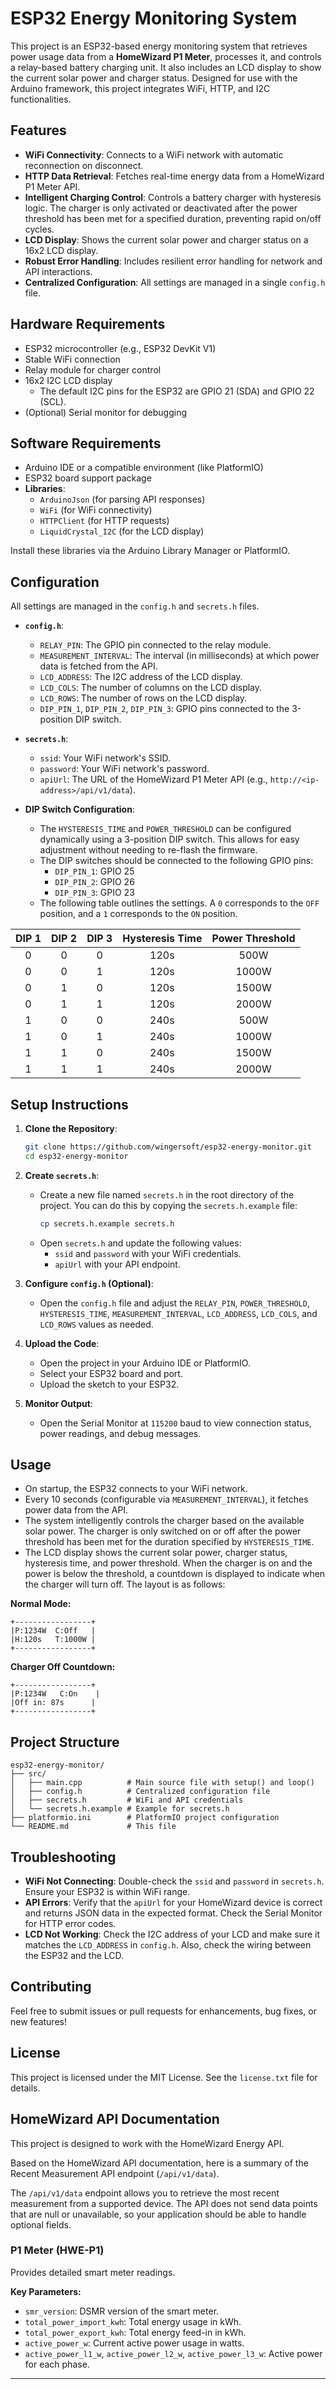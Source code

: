 # ESP32 Energy Monitoring System

This project is an ESP32-based energy monitoring system that retrieves power usage data from a **HomeWizard P1 Meter**, processes it, and controls a relay-based battery charging unit. It also includes an LCD display to show the current solar power and charger status. Designed for use with the Arduino framework, this project integrates WiFi, HTTP, and I2C functionalities.

## Features

- **WiFi Connectivity**: Connects to a WiFi network with automatic reconnection on disconnect.
- **HTTP Data Retrieval**: Fetches real-time energy data from a HomeWizard P1 Meter API.
- **Intelligent Charging Control**: Controls a battery charger with hysteresis logic. The charger is only activated or deactivated after the power threshold has been met for a specified duration, preventing rapid on/off cycles.
- **LCD Display**: Shows the current solar power and charger status on a 16x2 LCD display.
- **Robust Error Handling**: Includes resilient error handling for network and API interactions.
- **Centralized Configuration**: All settings are managed in a single `config.h` file.

## Hardware Requirements

- ESP32 microcontroller (e.g., ESP32 DevKit V1)
- Stable WiFi connection
- Relay module for charger control
- 16x2 I2C LCD display
  - The default I2C pins for the ESP32 are GPIO 21 (SDA) and GPIO 22 (SCL).
- (Optional) Serial monitor for debugging

## Software Requirements

- Arduino IDE or a compatible environment (like PlatformIO)
- ESP32 board support package
- **Libraries**:
  - `ArduinoJson` (for parsing API responses)
  - `WiFi` (for WiFi connectivity)
  - `HTTPClient` (for HTTP requests)
  - `LiquidCrystal_I2C` (for the LCD display)

Install these libraries via the Arduino Library Manager or PlatformIO.

## Configuration

All settings are managed in the `config.h` and `secrets.h` files.

- **`config.h`**:
  - `RELAY_PIN`: The GPIO pin connected to the relay module.
  - `MEASUREMENT_INTERVAL`: The interval (in milliseconds) at which power data is fetched from the API.
  - `LCD_ADDRESS`: The I2C address of the LCD display.
  - `LCD_COLS`: The number of columns on the LCD display.
  - `LCD_ROWS`: The number of rows on the LCD display.
  - `DIP_PIN_1`, `DIP_PIN_2`, `DIP_PIN_3`: GPIO pins connected to the 3-position DIP switch.

- **`secrets.h`**:
  - `ssid`: Your WiFi network's SSID.
  - `password`: Your WiFi network's password.
  - `apiUrl`: The URL of the HomeWizard P1 Meter API (e.g., `http://<ip-address>/api/v1/data`).

- **DIP Switch Configuration**:
  - The `HYSTERESIS_TIME` and `POWER_THRESHOLD` can be configured dynamically using a 3-position DIP switch. This allows for easy adjustment without needing to re-flash the firmware.
  - The DIP switches should be connected to the following GPIO pins:
    - `DIP_PIN_1`: GPIO 25
    - `DIP_PIN_2`: GPIO 26
    - `DIP_PIN_3`: GPIO 23
  - The following table outlines the settings. A `0` corresponds to the `OFF` position, and a `1` corresponds to the `ON` position.

| DIP 1 | DIP 2 | DIP 3 | Hysteresis Time | Power Threshold |
| :---: | :---: | :---: | :---: | :---: |
| 0 | 0 | 0 | 120s | 500W |
| 0 | 0 | 1 | 120s | 1000W |
| 0 | 1 | 0 | 120s | 1500W |
| 0 | 1 | 1 | 120s | 2000W |
| 1 | 0 | 0 | 240s | 500W |
| 1 | 0 | 1 | 240s | 1000W |
| 1 | 1 | 0 | 240s | 1500W |
| 1 | 1 | 1 | 240s | 2000W |

## Setup Instructions

1.  **Clone the Repository**:

    ```bash
    git clone https://github.com/wingersoft/esp32-energy-monitor.git
    cd esp32-energy-monitor
    ```

2.  **Create `secrets.h`**:

    - Create a new file named `secrets.h` in the root directory of the project. You can do this by copying the `secrets.h.example` file:
      ```bash
      cp secrets.h.example secrets.h
      ```
    - Open `secrets.h` and update the following values:
      - `ssid` and `password` with your WiFi credentials.
      - `apiUrl` with your API endpoint.

3.  **Configure `config.h` (Optional)**:

    - Open the `config.h` file and adjust the `RELAY_PIN`, `POWER_THRESHOLD`, `HYSTERESIS_TIME`, `MEASUREMENT_INTERVAL`, `LCD_ADDRESS`, `LCD_COLS`, and `LCD_ROWS` values as needed.

4.  **Upload the Code**:

    - Open the project in your Arduino IDE or PlatformIO.
    - Select your ESP32 board and port.
    - Upload the sketch to your ESP32.

5.  **Monitor Output**:

    - Open the Serial Monitor at `115200` baud to view connection status, power readings, and debug messages.

## Usage

- On startup, the ESP32 connects to your WiFi network.
- Every 10 seconds (configurable via `MEASUREMENT_INTERVAL`), it fetches power data from the API.
- The system intelligently controls the charger based on the available solar power. The charger is only switched on or off after the power threshold has been met for the duration specified by `HYSTERESIS_TIME`.
- The LCD display shows the current solar power, charger status, hysteresis time, and power threshold. When the charger is on and the power is below the threshold, a countdown is displayed to indicate when the charger will turn off. The layout is as follows:

**Normal Mode:**

```
+-----------------+
|P:1234W  C:Off   |
|H:120s   T:1000W |
+-----------------+
```

**Charger Off Countdown:**

```
+-----------------+
|P:1234W   C:On    |
|Off in: 87s      |
+-----------------+
```

## Project Structure

```
esp32-energy-monitor/
├── src/
│   ├── main.cpp          # Main source file with setup() and loop()
│   ├── config.h          # Centralized configuration file
│   ├── secrets.h         # WiFi and API credentials
│   └── secrets.h.example # Example for secrets.h
├── platformio.ini        # PlatformIO project configuration
└── README.md             # This file
```

## Troubleshooting

-   **WiFi Not Connecting**: Double-check the `ssid` and `password` in `secrets.h`. Ensure your ESP32 is within WiFi range.
-   **API Errors**: Verify that the `apiUrl` for your HomeWizard device is correct and returns JSON data in the expected format. Check the Serial Monitor for HTTP error codes.
-   **LCD Not Working**: Check the I2C address of your LCD and make sure it matches the `LCD_ADDRESS` in `config.h`. Also, check the wiring between the ESP32 and the LCD.

## Contributing

Feel free to submit issues or pull requests for enhancements, bug fixes, or new features!

## License

This project is licensed under the MIT License. See the `license.txt` file for details.

## HomeWizard API Documentation

This project is designed to work with the HomeWizard Energy API.

Based on the HomeWizard API documentation, here is a summary of the Recent Measurement API endpoint (`/api/v1/data`).

The `/api/v1/data` endpoint allows you to retrieve the most recent measurement from a supported device. The API does not send data points that are null or unavailable, so your application should be able to handle optional fields.

### P1 Meter (HWE-P1)

Provides detailed smart meter readings.

**Key Parameters:**
*   `smr_version`: DSMR version of the smart meter.
*   `total_power_import_kwh`: Total energy usage in kWh.
*   `total_power_export_kwh`: Total energy feed-in in kWh.
*   `active_power_w`: Current active power usage in watts.
*   `active_power_l1_w`, `active_power_l2_w`, `active_power_l3_w`: Active power for each phase.
---
